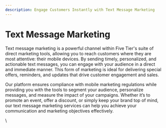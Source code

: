 ```yaml
---
description: Engage Customers Instantly with Text Message Marketing
---
```


# Text Message Marketing

Text message marketing is a powerful channel within Five Tier's suite of direct marketing tools, allowing you to reach customers where they are most attentive: their mobile devices. By sending timely, personalized, and actionable text messages, you can engage with your audience in a direct and immediate manner. This form of marketing is ideal for delivering special offers, reminders, and updates that drive customer engagement and sales.

Our platform ensures compliance with mobile marketing regulations while providing you with the tools to segment your audience, personalize messages, and measure the impact of your campaigns. Whether it’s to promote an event, offer a discount, or simply keep your brand top of mind, our text message marketing services can help you achieve your communication and marketing objectives effectively.

\
